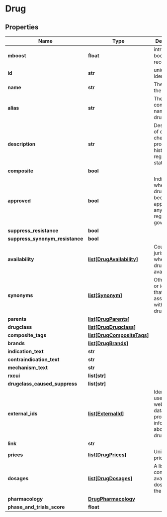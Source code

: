 # Drug

## Properties
Name | Type | Description | Notes
------------ | ------------- | ------------- | -------------
**mboost** | **float** | intrinsic boost to the record. | [optional] 
**id** | **str** | unique identifier. | 
**name** | **str** | The name of the drug. | 
**alias** | **str** | The most common name for the drug. | [optional] 
**description** | **str** | Descriptions of drug chemical properties, history and regulatory status. | [optional] 
**composite** | **bool** |  | [optional] 
**approved** | **bool** | Indicates whether this drug has been approved by any regulating government. | 
**suppress_resistance** | **bool** |  | [optional] 
**suppress_synonym_resistance** | **bool** |  | [optional] 
**availability** | [**list[DrugAvailability]**](DrugAvailability.md) | Countries or jurisdictions where this drug is available. | [optional] 
**synonyms** | [**list[Synonym]**](Synonym.md) | Other names or identifiers that are associated with this drug. | [optional] 
**parents** | [**list[DrugParents]**](DrugParents.md) |  | [optional] 
**drugclass** | [**list[DrugDrugclass]**](DrugDrugclass.md) |  | [optional] 
**composite_tags** | [**list[DrugCompositeTags]**](DrugCompositeTags.md) |  | [optional] 
**brands** | [**list[DrugBrands]**](DrugBrands.md) |  | [optional] 
**indication_text** | **str** |  | [optional] 
**contraindication_text** | **str** |  | [optional] 
**mechanism_text** | **str** |  | [optional] 
**rxcui** | **list[str]** |  | [optional] 
**drugclass_caused_suppress** | **list[str]** |  | [optional] 
**external_ids** | [**list[ExternalId]**](ExternalId.md) | Identifiers used in other websites or databases providing information about this drug. | [optional] 
**link** | **str** |  | [optional] 
**prices** | [**list[DrugPrices]**](DrugPrices.md) | Unit drug prices. | [optional] 
**dosages** | [**list[DrugDosages]**](DrugDosages.md) | A list of the commercially available dosages of the drug. | [optional] 
**pharmacology** | [**DrugPharmacology**](DrugPharmacology.md) |  | [optional] 
**phase_and_trials_score** | **float** |  | [optional] 



